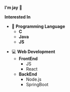**I'm jay** 🧑

**Interested In**

- 💬 **Programming Language**
  - **C**
  - **Java**
  - **JS**

* 💻 **Web Development**
  - **FrontEnd**
    - JS
    - React
  - **BackEnd**
    - Node.js
    - SpringBoot
